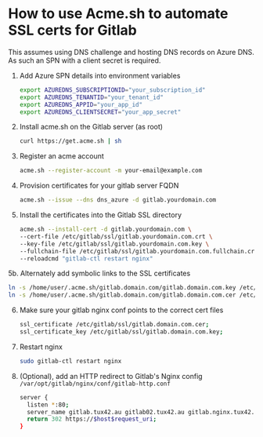 # How to use Acme.sh to automate SSL certs for Gitlab

This assumes using DNS challenge and hosting DNS records on Azure DNS. As such an SPN with a client secret is required.

1. Add Azure SPN details into environment variables
   ```bash
   export AZUREDNS_SUBSCRIPTIONID="your_subscription_id"
   export AZUREDNS_TENANTID="your_tenant_id"
   export AZUREDNS_APPID="your_app_id"
   export AZUREDNS_CLIENTSECRET="your_app_secret"
   ```
2. Install acme.sh on the Gitlab server (as root)
   ```bash
   curl https://get.acme.sh | sh
   ```

3. Register an acme account
   ```bash
   acme.sh --register-account -m your-email@example.com
   ```

4. Provision certificates for your gitlab server FQDN
   ```bash
   acme.sh --issue --dns dns_azure -d gitlab.yourdomain.com
   ```


5. Install the certificates into the Gitlab SSL directory
   ```bash
   acme.sh --install-cert -d gitlab.yourdomain.com \
   --cert-file /etc/gitlab/ssl/gitlab.yourdomain.com.crt \
   --key-file /etc/gitlab/ssl/gitlab.yourdomain.com.key \
   --fullchain-file /etc/gitlab/ssl/gitlab.yourdomain.com.fullchain.crt \
   --reloadcmd "gitlab-ctl restart nginx"
   ```

5b. Alternately add symbolic links to the SSL certificates
   ```bash
   ln -s /home/user/.acme.sh/gitlab.domain.com/gitlab.domain.com.key /etc/gitlab/gitlab.domain.com.key
   ln -s /home/user/.acme.sh/gitlab.domain.com/gitlab.domain.com.cer /etc/gitlab/gitlab.domain.com.cer
   ```

6. Make sure your gitlab nginx conf points to the correct cert files
   ```bash
   ssl_certificate /etc/gitlab/ssl/gitlab.domain.com.cer;
   ssl_certificate_key /etc/gitlab/ssl/gitlab.domain.com.key;
   ```

7. Restart nginx
   ```bash
   sudo gitlab-ctl restart nginx
   ```

8. (Optional), add an HTTP redirect to Gitlab's Nginx config `/var/opt/gitlab/nginx/conf/gitlab-http.conf`
   ```bash
   server {
     listen *:80;
     server_name gitlab.tux42.au gitlab02.tux42.au gitlab.nginx.tux42.au gitlab02.nginx.tux42.au;
     return 302 https://$host$request_uri;
   }
   ```

